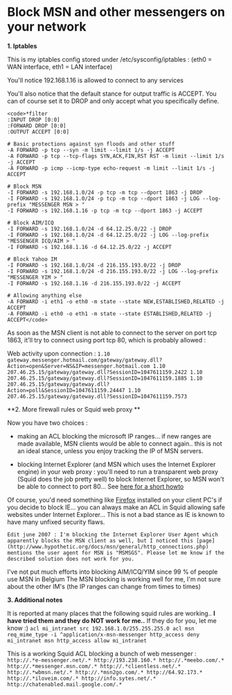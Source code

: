 # Block MSN and other messengers on your network

**1. Iptables**

This is my iptables config stored under /etc/sysconfig/iptables :
(eth0 = WAN interface, eth1 = LAN interface)

You'll notice 192.168.1.16 is allowed to connect to any services

You'll also notice that the default stance for output traffic is ACCEPT.
You can of course set it to DROP and only accept what you specifically define.


    
    <code>*filter
    :INPUT DROP [0:0]
    :FORWARD DROP [0:0]
    :OUTPUT ACCEPT [0:0]
    
    # Basic protections against syn floods and other stuff
    -A FORWARD -p tcp --syn -m limit --limit 1/s -j ACCEPT
    -A FORWARD -p tcp --tcp-flags SYN,ACK,FIN,RST RST -m limit --limit 1/s -j ACCEPT
    -A FORWARD -p icmp --icmp-type echo-request -m limit --limit 1/s -j ACCEPT
    
    # Block MSN
    -I FORWARD -s 192.168.1.0/24 -p tcp -m tcp --dport 1863 -j DROP
    -I FORWARD -s 192.168.1.0/24 -p tcp -m tcp --dport 1863 -j LOG --log-prefix "MESSENGER MSN > "
    -I FORWARD -s 192.168.1.16 -p tcp -m tcp --dport 1863 -j ACCEPT
    
    # Block AIM/ICQ
    -I FORWARD -s 192.168.1.0/24 -d 64.12.25.0/22 -j DROP
    -I FORWARD -s 192.168.1.0/24 -d 64.12.25.0/22 -j LOG --log-prefix "MESSENGER ICQ/AIM > "
    -I FORWARD -s 192.168.1.16 -d 64.12.25.0/22 -j ACCEPT
    
    # Block Yahoo IM
    -I FORWARD -s 192.168.1.0/24 -d 216.155.193.0/22 -j DROP
    -I FORWARD -s 192.168.1.0/24 -d 216.155.193.0/22 -j LOG --log-prefix "MESSENGER YIM > "
    -I FORWARD -s 192.168.1.16 -d 216.155.193.0/22 -j ACCEPT
    
    # Allowing anything else
    -A FORWARD -i eth1 -o eth0 -m state --state NEW,ESTABLISHED,RELATED -j ACCEPT
    -A FORWARD -i eth0 -o eth1 -m state --state ESTABLISHED,RELATED -j ACCEPT</code>



As soon as the MSN client is not able to connect to the server on port tcp 1863, it'll try to connect using port tcp 80, which is probably allowed :

Web activity upon connection :
`1.10         gateway.messenger.hotmail.com/gateway/gateway.dll?Action=open&Server=NS&IP=messenger.hotmail.com
1.10         207.46.25.15/gateway/gateway.dll?SessionID=1047611159.2422
1.10         207.46.25.15/gateway/gateway.dll?SessionID=1047611159.1885
1.10         207.46.25.15/gateway/gateway.dll?Action=poll&SessionID=1047611159.24447
1.10         207.46.25.15/gateway/gateway.dll?SessionID=1047611159.7573`

**2. More firewall rules or Squid web proxy **

Now you have two choices :

- making an ACL blocking the microsoft IP ranges... if new ranges are made available, MSN clients would be able to connect again.. this is not an ideal stance, unless you enjoy tracking the IP of MSN servers.

- blocking Internet Explorer (and MSN which uses the Internet Explorer engine) in your web proxy : you'll need to run a transparent web proxy (Squid does the job pretty well) to block Internet Explorer, so MSN won't be able to connect to port 80... See [here for a short howto](http://blog.wains.be/post/blocking-internet-explorer-with-the-squid-web-proxy/)

Of course, you'd need something like [Firefox](http://www.mozilla.com) installed on your client PC's if you decide to block IE... you can always make an ACL in Squid allowing safe websites under Internet Explorer... This is not a bad stance as IE is known to have many unfixed security flaws.

`Edit june 2007 : I'm blocking the Internet Explorer User Agent which apparently blocks the MSN client as well, but I noticed this [page](http://www.hypothetic.org/docs/msn/general/http_connections.php) mentions the user agent for MSN is "MSMSGS". Please let me know if the described solution does not work for you.`

I've not put much efforts into blocking AIM/ICQ/YIM since 99 % of people use MSN in Belgium
The MSN blocking is working well for me, I'm not sure about the other IM's (the IP ranges can change from times to times)

**3. Additional notes**

It is reported at many places that the following squid rules are working.. **I have tried them and they do NOT work for me..** If they do for you, let me know :)
`acl mi_intranet src 192.168.1.0/255.255.255.0
acl msn req_mime_type -i ^application/x-msn-messenger
http_access deny mi_intranet msn
http_access allow mi_intranet `

This is a working Squid ACL blocking a bunch of web messenger :
`http://.*e-messenger.net/.*
http://193.238.160.*
http://.*meebo.com/.*
http://.*messenger.msn.com/.*
http://.*clientless.net/.*
http://.*wbmsn.net/.*
http://.*msn2go.com/.*
http://64.92.173.*
http://.*iloveim.com/.*
http://info.sytes.net/.*
http://chatenabled.mail.google.com/.*`
